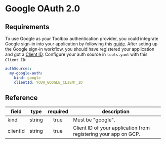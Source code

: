 # Google OAuth 2.0

## Requirements

To use Google as your Toolbox authentication provider, you could integrate Google sign-in into your application by following this [guide](https://developers.google.com/identity/sign-in/web/sign-in). After seting up the Google sign-in workflow, you should have registered your application and got a [Client ID](https://developers.google.com/identity/sign-in/web/sign-in#create_authorization_credentials). Configure your auth source in `tools.yaml` with this `Client ID`:

```yaml
authSources:
  my-google-auth:
    kind: google
    clientId: YOUR_GOOGLE_CLIENT_ID
```

## Reference

| **field** | **type** | **required** | **description**                                                              |
|-----------|:--------:|:------------:|------------------------------------------------------------------------------|
| kind      |  string  |     true     | Must be "google".                                                  |
| clientId  |  string  |     true     | Client ID of your application from registering your app on GCP.    |
